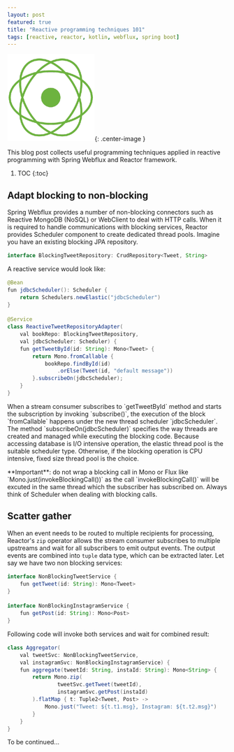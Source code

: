 ```yaml
---
layout: post
featured: true
title: "Reactive programming techniques 101"
tags: [reactive, reactor, kotlin, webflux, spring boot]
---
```


![Header](/images/posts/2019-06-20-reactor.png 'Spec'){: .center-image }

This blog post collects useful programming techniques applied in reactive programming
with Spring Webflux and Reactor framework. 

1. TOC 
{:toc} 



## Adapt blocking to non-blocking

Spring Webflux provides a number of non-blocking connectors such as Reactive MongoDB (NoSQL)
or WebClient to deal with HTTP calls. When it is required to handle communications with blocking
services, Reactor provides Scheduler component to create dedicated thread pools. Imagine
you have an existing blocking JPA repository.

```java
interface BlockingTweetRepository: CrudRepository<Tweet, String>
```

<p/>
A reactive service would look like:

```java
@Bean
fun jdbcScheduler(): Scheduler {
	return Schedulers.newElastic("jdbcScheduler")
}

@Service
class ReactiveTweetRepositoryAdapter(
	val bookRepo: BlockingTweetRepository, 
	val jdbcScheduler: Scheduler) {
	fun getTweetById(id: String): Mono<Tweet> {
		return Mono.fromCallable {
			bookRepo.findById(id)
				.orElse(Tweet(id, "default message"))
		}.subscribeOn(jdbcScheduler);
	}
}

```

<p/>
When a stream consumer subscribes to `getTweetById` method and starts the subscription by invoking `subscribe()`, 
the execution of the block `fromCallable` happens under the new thread scheduler `jdbcScheduler`. 
The method `subscribeOn(jdbcScheduler)` specifies the way threads are created and managed while executing 
the blocking code. Because accessing database is I/O intensive operation, the elastic thread pool is the suitable scheduler type.
Otherwise, if the blocking operation is CPU intensive, fixed size thread pool is the choice.

<p/>
**Important**: do not wrap a blocking call in Mono or Flux like `Mono.just(invokeBlockingCall())`
as the call `invokeBlockingCall()` will be excuted in the same thread which the subscriber
has subscribed on. Always think of Scheduler when dealing with blocking calls.

## Scatter gather 

When an event needs to be routed to multiple recipients for processing, Reactor's `zip`
operator allows the stream consumer subscribes to multiple upstreams and wait for all subscribers
to emit output events. The output events are combined into `tuple` data type, which can be 
extracted later. Let say we have two non blocking services:

```java
interface NonBlockingTweetService {
    fun getTweet(id: String): Mono<Tweet>
}

interface NonBlockingInstagramService {
	fun getPost(id: String): Mono<Post>
}
```
<p/>

Following code will invoke both services and wait for combined result:

```java
class Aggregator(
	val tweetSvc: NonBlockingTweetService, 
	val instagramSvc: NonBlockingInstagramService) {
	fun aggregate(tweetId: String, instaId: String): Mono<String> {
		return Mono.zip(
				tweetSvc.getTweet(tweetId),
				instagramSvc.getPost(instaId)
		).flatMap { t: Tuple2<Tweet, Post> ->
			Mono.just("Tweet: ${t.t1.msg}, Instagram: ${t.t2.msg}")
		}
	}
}
```
<p/>


To be continued...